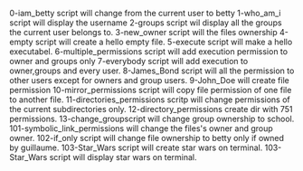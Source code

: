 
0-iam_betty script will change from the current user to betty
1-who_am_i script will display the username
2-groups script wil display all the groups the current user belongs to.
3-new_owner script will the files ownership 
4-empty script will create a hello empty file.
5-execute script will make a hello executabel.
6-multiple_permissions script will add execution permission to owner and groups only
7-everybody script will add execution to owner,groups and every user.
8-James_Bond script will all the permission to other users except for owners and group users.
9-John_Doe will create file permission
10-mirror_permissions script will copy file permission of one file to another file.
11-directories_permissions scritp will change permissions of the current subdirectories only.
12-directory_permissions create dir with 751 permissions.
13-change_groupscript will change group ownership to school.
101-symbolic_link_permissions will change the files's owner and group owner.
102-if_only script will change file ownership to betty only if owned by guillaume.
103-Star_Wars script will create star wars on terminal.
103-Star_Wars script will display star wars on terminal.

